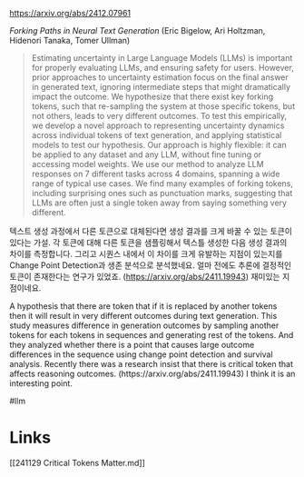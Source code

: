 https://arxiv.org/abs/2412.07961

*Forking Paths in Neural Text Generation* (Eric Bigelow, Ari Holtzman, Hidenori Tanaka, Tomer Ullman)

> Estimating uncertainty in Large Language Models (LLMs) is important for properly evaluating LLMs, and ensuring safety for users. However, prior approaches to uncertainty estimation focus on the final answer in generated text, ignoring intermediate steps that might dramatically impact the outcome. We hypothesize that there exist key forking tokens, such that re-sampling the system at those specific tokens, but not others, leads to very different outcomes. To test this empirically, we develop a novel approach to representing uncertainty dynamics across individual tokens of text generation, and applying statistical models to test our hypothesis. Our approach is highly flexible: it can be applied to any dataset and any LLM, without fine tuning or accessing model weights. We use our method to analyze LLM responses on 7 different tasks across 4 domains, spanning a wide range of typical use cases. We find many examples of forking tokens, including surprising ones such as punctuation marks, suggesting that LLMs are often just a single token away from saying something very different.

텍스트 생성 과정에서 다른 토큰으로 대체된다면 생성 결과를 크게 바꿀 수 있는 토큰이 있다는 가설. 각 토큰에 대해 다른 토큰을 샘플링해서 텍스틀 생성한 다음 생성 결과의 차이를 측정합니다. 그리고 시퀀스 내에서 이 차이를 크게 유발하는 지점이 있는지를 Change Point Detection과 생존 분석으로 분석했네요. 얼마 전에도 추론에 결정적인 토큰이 존재한다는 연구가 있었죠. (https://arxiv.org/abs/2411.19943) 재미있는 지점이네요.

<english>
A hypothesis that there are token that if it is replaced by another tokens then it will result in very different outcomes during text generation. This study measures difference in generation outcomes by sampling another tokens for each tokens in sequences and generating rest of the tokens. And they analyzed whether there is a point that causes large outcome differences in the sequence using change point detection and survival analysis. Recently there was a research insist that there is critical token that affects reasoning outcomes. (https://arxiv.org/abs/2411.19943) I think it is an interesting point.
</english>

#llm

# Links

[[241129 Critical Tokens Matter.md]]